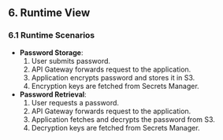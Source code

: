 ## 6. Runtime View

### 6.1 Runtime Scenarios
- **Password Storage**:
    1. User submits password.
    2. API Gateway forwards request to the application.
    3. Application encrypts password and stores it in S3.
    4. Encryption keys are fetched from Secrets Manager.
- **Password Retrieval**:
    1. User requests a password.
    2. API Gateway forwards request to the application.
    3. Application fetches and decrypts the password from S3.
    4. Decryption keys are fetched from Secrets Manager.